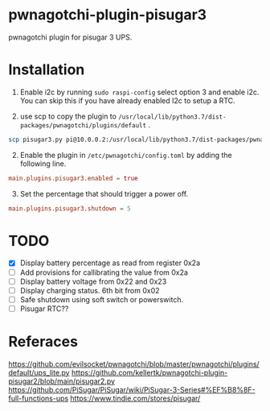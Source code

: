 # pwnagotchi-plugin-pisugar3
pwnagotchi plugin for pisugar 3 UPS.

# Installation
1.  Enable i2c by running `sudo raspi-config` select option 3 and enable i2c. You can skip this if you have already enabled I2c to setup a RTC.

3. use scp to copy the plugin to `/usr/local/lib/python3.7/dist-packages/pwnagotchi/plugins/default` .
```bash
scp pisugar3.py pi@10.0.0.2:/usr/local/lib/python3.7/dist-packages/pwnagotchi/plugins/default/pisugar3.py
```

2. Enable the plugin in `/etc/pwnagotchi/config.toml` by adding the following line.
```toml
main.plugins.pisugar3.enabled = true
```

3. Set the percentage that should trigger a power off.
```toml
main.plugins.pisugar3.shutdown = 5
```

# TODO
- [x] Display battery percentage as read from register 0x2a
- [ ] Add provisions for callibrating the value from 0x2a
- [ ] Display battery voltage from 0x22 and 0x23
- [ ] Display charging status. 6th bit from 0x02
- [ ] Safe shutdown using soft switch or powerswitch.
- [ ] Pisugar RTC??

# Referaces
https://github.com/evilsocket/pwnagotchi/blob/master/pwnagotchi/plugins/default/ups_lite.py
https://github.com/kellertk/pwnagotchi-plugin-pisugar2/blob/main/pisugar2.py
https://github.com/PiSugar/PiSugar/wiki/PiSugar-3-Series#%EF%B8%8F-full-functions-ups
https://www.tindie.com/stores/pisugar/

